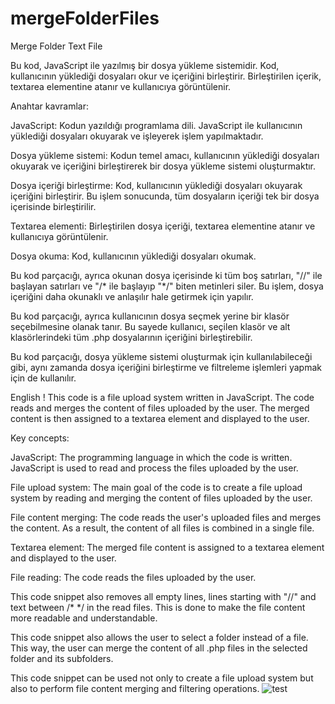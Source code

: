 # mergeFolderFiles
Merge Folder Text File


Bu kod, JavaScript ile yazılmış bir dosya yükleme sistemidir. Kod, kullanıcının yüklediği dosyaları okur ve içeriğini birleştirir. Birleştirilen içerik, textarea elementine atanır ve kullanıcıya görüntülenir.

Anahtar kavramlar:

JavaScript: Kodun yazıldığı programlama dili. JavaScript ile kullanıcının yüklediği dosyaları okuyarak ve işleyerek işlem yapılmaktadır.

Dosya yükleme sistemi: Kodun temel amacı, kullanıcının yüklediği dosyaları okuyarak ve içeriğini birleştirerek bir dosya yükleme sistemi oluşturmaktır.

Dosya içeriği birleştirme: Kod, kullanıcının yüklediği dosyaları okuyarak içeriğini birleştirir. Bu işlem sonucunda, tüm dosyaların içeriği tek bir dosya içerisinde birleştirilir.

Textarea elementi: Birleştirilen dosya içeriği, textarea elementine atanır ve kullanıcıya görüntülenir.

Dosya okuma: Kod, kullanıcının yüklediği dosyaları okumak.

Bu kod parçacığı, ayrıca okunan dosya içerisinde ki tüm boş satırları, "//" ile başlayan satırları ve "/* ile başlayıp "*/" biten metinleri siler. Bu işlem, dosya içeriğini daha okunaklı ve anlaşılır hale getirmek için yapılır.

Bu kod parçacığı, ayrıca kullanıcının dosya seçmek yerine bir klasör seçebilmesine olanak tanır. Bu sayede kullanıcı, seçilen klasör ve alt klasörlerindeki tüm .php dosyalarının içeriğini birleştirebilir.

Bu kod parçacığı, dosya yükleme sistemi oluşturmak için kullanılabileceği gibi, aynı zamanda dosya içeriğini birleştirme ve filtreleme işlemleri yapmak için de kullanılır.


English !
This code is a file upload system written in JavaScript. The code reads and merges the content of files uploaded by the user. The merged content is then assigned to a textarea element and displayed to the user.

Key concepts:

JavaScript: The programming language in which the code is written. JavaScript is used to read and process the files uploaded by the user.

File upload system: The main goal of the code is to create a file upload system by reading and merging the content of files uploaded by the user.

File content merging: The code reads the user's uploaded files and merges the content. As a result, the content of all files is combined in a single file.

Textarea element: The merged file content is assigned to a textarea element and displayed to the user.

File reading: The code reads the files uploaded by the user.

This code snippet also removes all empty lines, lines starting with "//" and text between /* */ in the read files. This is done to make the file content more readable and understandable.

This code snippet also allows the user to select a folder instead of a file. This way, the user can merge the content of all .php files in the selected folder and its subfolders.

This code snippet can be used not only to create a file upload system but also to perform file content merging and filtering operations.
![test](https://user-images.githubusercontent.com/62912357/212845719-4aa4ca3e-080c-4e76-89d9-b1e34504f513.png)
